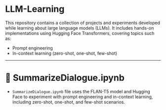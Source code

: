 # LLM-Learning
This repository contains a collection of projects and experiments developed while learning about large language models (LLMs). It includes hands-on implementations using Hugging Face Transformers, covering topics such as:
* Prompt engineering
* In-context learning (zero-shot, one-shot, few-shot)


---

# 📝 SummarizeDialogue.ipynb
* ```SummarizeDialogue.ipynb``` file uses the FLAN-T5 model and Hugging Face to experiment with prompt engineering and in-context learning, including zero-shot, one-shot, and few-shot scenarios.
